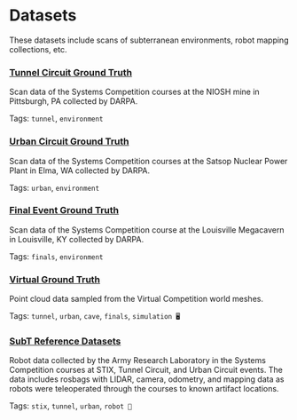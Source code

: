 # Datasets 

These datasets include scans of subterranean environments, robot mapping collections, etc.

### [Tunnel Circuit Ground Truth](https://bitbucket.org/subtchallenge/tunnel_ground_truth)

Scan data of the Systems Competition courses at the NIOSH mine in Pittsburgh, PA collected by DARPA.

Tags: `tunnel`, `environment`

### [Urban Circuit Ground Truth](https://bitbucket.org/subtchallenge/urban_ground_truth)

Scan data of the Systems Competition courses at the Satsop Nuclear Power Plant in Elma, WA collected by DARPA.

Tags: `urban`, `environment`

### [Final Event Ground Truth](https://bitbucket.org/subtchallenge/finals_ground_truth)

Scan data of the Systems Competition course at the Louisville Megacavern in Louisville, KY collected by DARPA.

Tags: `finals`, `environment`

### [Virtual Ground Truth](https://github.com/subtchallenge/virtual_ground_truth)

Point cloud data sampled from the Virtual Competition world meshes.

Tags: `tunnel`, `urban`, `cave`, `finals`, `simulation 🖥️`

### [SubT Reference Datasets](https://bitbucket.org/subtchallenge/subt_reference_datasets)

Robot data collected by the Army Research Laboratory in the Systems Competition courses at STIX, Tunnel Circuit, and Urban Circuit events. The data includes rosbags with LIDAR, camera, odometry, and mapping data as robots were teleoperated through the courses to known artifact locations.

Tags: `stix`, `tunnel`, `urban`, `robot 🤖`
